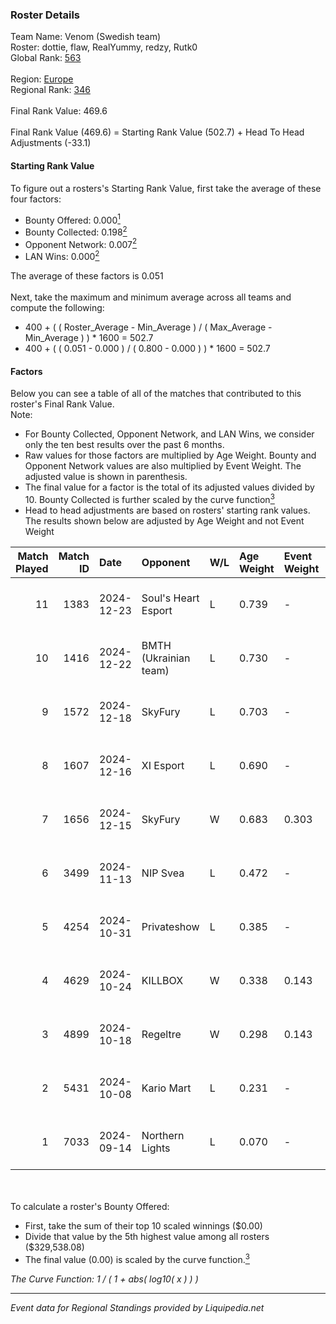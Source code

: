### Roster Details<br />
Team Name: Venom (Swedish team)<br />
Roster: dottie, flaw, RealYummy, redzy, Rutk0<br />
Global Rank: [563](../standings_global.md)<br />
<br />
Region: [Europe]( ../standings_europe.md)<br />
Regional Rank: [346]( ../standings_europe.md)<br />
<br />
Final Rank Value:  469.6<br />
<br />
Final Rank Value (469.6) = Starting Rank Value (502.7) + Head To Head Adjustments (-33.1)<br />

#### Starting Rank Value<br />
To figure out a rosters's Starting Rank Value, first take the average of these four factors:<br />
- Bounty Offered: 0.000[<sup>1</sup>](#table2)
- Bounty Collected: 0.198[<sup>2</sup>](#table1)
- Opponent Network: 0.007[<sup>2</sup>](#table1)
- LAN Wins: 0.000[<sup>2</sup>](#table1)

The average of these factors is 0.051<br />
<br />
Next, take the maximum and minimum average across all teams and compute the following:<br />
- 400 + ( ( Roster_Average - Min_Average ) / ( Max_Average - Min_Average ) ) * 1600 = 502.7
- 400 + ( ( 0.051 - 0.000 ) / ( 0.800 - 0.000 ) ) * 1600 = 502.7


#### Factors<br />
Below you can see a table of all of the matches that contributed to this roster's Final Rank Value.<br />
Note:<br />

- For Bounty Collected, Opponent Network, and LAN Wins, we consider only the ten best results over the past 6 months.
- Raw values for those factors are multiplied by Age Weight. Bounty and Opponent Network values are also multiplied by Event Weight. The adjusted value is shown in parenthesis.
- The final value for a factor is the total of its adjusted values divided by 10. Bounty Collected is further scaled by the curve function[<sup>3</sup>](#curveFunction)
- Head to head adjustments are based on rosters' starting rank values. The results shown below are adjusted by Age Weight and not Event Weight
<span id="table1"></span><br />


| Match Played | Match ID | Date       | Opponent              | W/L | Age Weight | Event Weight | Bounty Collected | Opponent Network | LAN Wins  | H2H Adj. | Roster                                |
| -: | -: | :- | :- | :- | :- | :- | :- | :- | :- | -: | :- |
|           11 |     1383 | 2024-12-23 | Soul's Heart Esport   | L   | 0.739      | -            | -                | -                | -         |   -14.17 | dottie, flaw, RealYummy, redzy, Rutk0 |
|           10 |     1416 | 2024-12-22 | BMTH (Ukrainian team) | L   | 0.730      | -            | -                | -                | -         |   -10.78 | dottie, flaw, RealYummy, redzy, Rutk0 |
|            9 |     1572 | 2024-12-18 | SkyFury               | L   | 0.703      | -            | -                | -                | -         |    -6.63 | dottie, flaw, RealYummy, redzy, Rutk0 |
|            8 |     1607 | 2024-12-16 | XI Esport             | L   | 0.690      | -            | -                | -                | -         |    -5.87 | dottie, flaw, RealYummy, redzy, Rutk0 |
|            7 |     1656 | 2024-12-15 | SkyFury               | W   | 0.683      | 0.303        | 0.004 (0.001)    | 0.338 (0.070)    | 0 (0.000) |    15.21 | dottie, flaw, RealYummy, redzy, Rutk0 |
|            6 |     3499 | 2024-11-13 | NIP Svea              | L   | 0.472      | -            | -                | -                | -         |    -9.31 | dottie, flaw, Mazzo, MistFire, redzy  |
|            5 |     4254 | 2024-10-31 | Privateshow           | L   | 0.385      | -            | -                | -                | -         |    -5.76 | dottie, flaw, Mazzo, MistFire, redzy  |
|            4 |     4629 | 2024-10-24 | KILLBOX               | W   | 0.338      | 0.143        | 0.000 (0.000)    | 0.018 (0.001)    | 0 (0.000) |     4.72 | dottie, flaw, Mazzo, MistFire, redzy  |
|            3 |     4899 | 2024-10-18 | Regeltre              | W   | 0.298      | 0.143        | 0.000 (0.000)    | 0.002 (0.000)    | 0 (0.000) |     3.36 | dottie, flaw, Mazzo, MistFire, redzy  |
|            2 |     5431 | 2024-10-08 | Kario Mart            | L   | 0.231      | -            | -                | -                | -         |    -2.46 | dottie, flaw, Mazzo, MistFire, redzy  |
|            1 |     7033 | 2024-09-14 | Northern Lights       | L   | 0.070      | -            | -                | -                | -         |    -1.41 | dottie, flaw, Mazzo, MistFire, redzy  |

<br />
<span id="table2"></span><br />
To calculate a roster's Bounty Offered:<br />

- First, take the sum of their top 10 scaled winnings ($0.00)
- Divide that value by the 5th highest value among all rosters ($329,538.08)
- The final value (0.00) is scaled by the curve function.[<sup>3</sup>](#curveFunction)

<span id="curveFunction"></span>_The Curve Function: 1 / ( 1 + abs( log10( x ) ) )_<br />

---
_Event data for Regional Standings provided by Liquipedia.net_<br />

